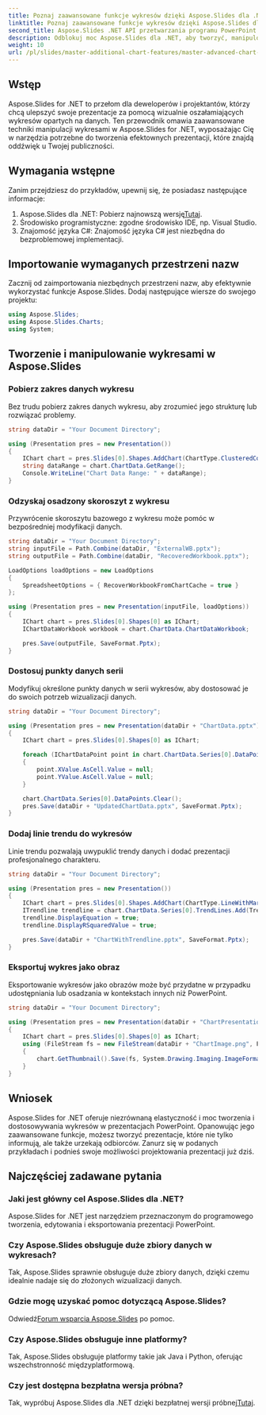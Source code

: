 ```yaml
---
title: Poznaj zaawansowane funkcje wykresów dzięki Aspose.Slides dla .NET
linktitle: Poznaj zaawansowane funkcje wykresów dzięki Aspose.Slides dla .NET
second_title: Aspose.Slides .NET API przetwarzania programu PowerPoint
description: Odblokuj moc Aspose.Slides dla .NET, aby tworzyć, manipulować i ulepszać wykresy w prezentacjach PowerPoint. Zanurz się w zaawansowanych funkcjach z przykładami krok po kroku i poradami ekspertów.
weight: 10
url: /pl/slides/master-additional-chart-features/master-advanced-chart-features/
---
```

## Wstęp

Aspose.Slides for .NET to przełom dla deweloperów i projektantów, którzy chcą ulepszyć swoje prezentacje za pomocą wizualnie oszałamiających wykresów opartych na danych. Ten przewodnik omawia zaawansowane techniki manipulacji wykresami w Aspose.Slides for .NET, wyposażając Cię w narzędzia potrzebne do tworzenia efektownych prezentacji, które znajdą oddźwięk u Twojej publiczności.

## Wymagania wstępne

Zanim przejdziesz do przykładów, upewnij się, że posiadasz następujące informacje:

1.  Aspose.Slides dla .NET: Pobierz najnowszą wersję[Tutaj](https://releases.aspose.com/slides/net/).  
2. Środowisko programistyczne: zgodne środowisko IDE, np. Visual Studio.  
3. Znajomość języka C#: Znajomość języka C# jest niezbędna do bezproblemowej implementacji.  

## Importowanie wymaganych przestrzeni nazw

Zacznij od zaimportowania niezbędnych przestrzeni nazw, aby efektywnie wykorzystać funkcje Aspose.Slides. Dodaj następujące wiersze do swojego projektu:

```csharp
using Aspose.Slides;
using Aspose.Slides.Charts;
using System;
```

## Tworzenie i manipulowanie wykresami w Aspose.Slides

### Pobierz zakres danych wykresu

Bez trudu pobierz zakres danych wykresu, aby zrozumieć jego strukturę lub rozwiązać problemy.

```csharp
string dataDir = "Your Document Directory";

using (Presentation pres = new Presentation())
{
    IChart chart = pres.Slides[0].Shapes.AddChart(ChartType.ClusteredColumn, 10, 10, 400, 300);
    string dataRange = chart.ChartData.GetRange();
    Console.WriteLine("Chart Data Range: " + dataRange);
}
```

### Odzyskaj osadzony skoroszyt z wykresu

Przywrócenie skoroszytu bazowego z wykresu może pomóc w bezpośredniej modyfikacji danych.

```csharp
string dataDir = "Your Document Directory";
string inputFile = Path.Combine(dataDir, "ExternalWB.pptx");
string outputFile = Path.Combine(dataDir, "RecoveredWorkbook.pptx");

LoadOptions loadOptions = new LoadOptions
{
    SpreadsheetOptions = { RecoverWorkbookFromChartCache = true }
};

using (Presentation pres = new Presentation(inputFile, loadOptions))
{
    IChart chart = pres.Slides[0].Shapes[0] as IChart;
    IChartDataWorkbook workbook = chart.ChartData.ChartDataWorkbook;

    pres.Save(outputFile, SaveFormat.Pptx);
}
```

### Dostosuj punkty danych serii

Modyfikuj określone punkty danych w serii wykresów, aby dostosować je do swoich potrzeb wizualizacji danych.

```csharp
string dataDir = "Your Document Directory";

using (Presentation pres = new Presentation(dataDir + "ChartData.pptx"))
{
    IChart chart = pres.Slides[0].Shapes[0] as IChart;

    foreach (IChartDataPoint point in chart.ChartData.Series[0].DataPoints)
    {
        point.XValue.AsCell.Value = null;
        point.YValue.AsCell.Value = null;
    }

    chart.ChartData.Series[0].DataPoints.Clear();
    pres.Save(dataDir + "UpdatedChartData.pptx", SaveFormat.Pptx);
}
```

### Dodaj linie trendu do wykresów

Linie trendu pozwalają uwypuklić trendy danych i dodać prezentacji profesjonalnego charakteru.

```csharp
string dataDir = "Your Document Directory";

using (Presentation pres = new Presentation())
{
    IChart chart = pres.Slides[0].Shapes.AddChart(ChartType.LineWithMarkers, 50, 50, 600, 400);
    ITrendline trendline = chart.ChartData.Series[0].TrendLines.Add(TrendlineType.Linear);
    trendline.DisplayEquation = true;
    trendline.DisplayRSquaredValue = true;

    pres.Save(dataDir + "ChartWithTrendline.pptx", SaveFormat.Pptx);
}
```

### Eksportuj wykres jako obraz

Eksportowanie wykresów jako obrazów może być przydatne w przypadku udostępniania lub osadzania w kontekstach innych niż PowerPoint.

```csharp
string dataDir = "Your Document Directory";

using (Presentation pres = new Presentation(dataDir + "ChartPresentation.pptx"))
{
    IChart chart = pres.Slides[0].Shapes[0] as IChart;
    using (FileStream fs = new FileStream(dataDir + "ChartImage.png", FileMode.Create))
    {
        chart.GetThumbnail().Save(fs, System.Drawing.Imaging.ImageFormat.Png);
    }
}
```

## Wniosek

Aspose.Slides for .NET oferuje niezrównaną elastyczność i moc tworzenia i dostosowywania wykresów w prezentacjach PowerPoint. Opanowując jego zaawansowane funkcje, możesz tworzyć prezentacje, które nie tylko informują, ale także urzekają odbiorców. Zanurz się w podanych przykładach i podnieś swoje możliwości projektowania prezentacji już dziś.

## Najczęściej zadawane pytania

### Jaki jest główny cel Aspose.Slides dla .NET?
Aspose.Slides for .NET jest narzędziem przeznaczonym do programowego tworzenia, edytowania i eksportowania prezentacji PowerPoint.

### Czy Aspose.Slides obsługuje duże zbiory danych w wykresach?
Tak, Aspose.Slides sprawnie obsługuje duże zbiory danych, dzięki czemu idealnie nadaje się do złożonych wizualizacji danych.

### Gdzie mogę uzyskać pomoc dotyczącą Aspose.Slides?
 Odwiedź[Forum wsparcia Aspose.Slides](https://forum.aspose.com/) po pomoc.

### Czy Aspose.Slides obsługuje inne platformy?
Tak, Aspose.Slides obsługuje platformy takie jak Java i Python, oferując wszechstronność międzyplatformową.

### Czy jest dostępna bezpłatna wersja próbna?
 Tak, wypróbuj Aspose.Slides dla .NET dzięki bezpłatnej wersji próbnej[Tutaj](https://releases.aspose.com/).